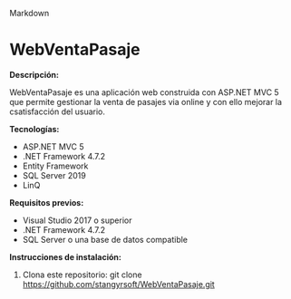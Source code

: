Markdown
# WebVentaPasaje

**Descripción:**

WebVentaPasaje es una aplicación web construida con ASP.NET MVC 5 que permite gestionar la venta de pasajes via online y con ello mejorar la csatisfacción del usuario.

**Tecnologías:**

* ASP.NET MVC 5
* .NET Framework 4.7.2
* Entity Framework
* SQL Server 2019
* LinQ

**Requisitos previos:**

* Visual Studio 2017 o superior
* .NET Framework 4.7.2
* SQL Server o una base de datos compatible

**Instrucciones de instalación:**

1. Clona este repositorio:
   git clone https://github.com/stangyrsoft/WebVentaPasaje.git
